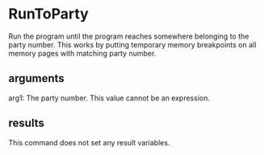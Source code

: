 # RunToParty

Run the program until the program reaches somewhere belonging to the party number. This works by putting temporary memory breakpoints on all memory pages with matching party number.

## arguments

arg1: The party number. This value cannot be an expression.

## results

This command does not set any result variables.
